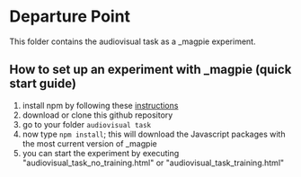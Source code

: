 # Departure Point

This folder contains the audiovisual task as a _magpie experiment.

## How to set up an experiment with _magpie (quick start guide)

1. install npm by following these [instructions](https://www.npmjs.com/get-npm)
2. download or clone this github repository
4. go to your folder `audiovisual task`
5. now type `npm install`; this will download the Javascript packages with the most current version of _magpie
6. you can start the experiment by executing "audiovisual_task_no_training.html" or "audiovisual_task_training.html"
